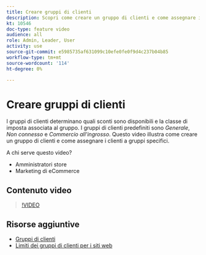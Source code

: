 ```yaml
---
title: Creare gruppi di clienti
description: Scopri come creare un gruppo di clienti e come assegnare i clienti a gruppi specifici, che determinano gli sconti disponibili e la classe di imposta associata.
kt: 10546
doc-type: feature video
audience: all
role: Admin, Leader, User
activity: use
source-git-commit: e5985735af631099c10efe0fe0f9d4c237b04b85
workflow-type: tm+mt
source-wordcount: '114'
ht-degree: 0%

---
```


# Creare gruppi di clienti

I gruppi di clienti determinano quali sconti sono disponibili e la classe di imposta associata al gruppo. I gruppi di clienti predefiniti sono _Generale_, _Non connesso_ e _Commercio all&#39;ingrosso_. Questo video illustra come creare un gruppo di clienti e come assegnare i clienti a gruppi specifici.

A chi serve questo video?

- Amministratori store
- Marketing di eCommerce

## Contenuto video

>[!VIDEO](https://video.tv.adobe.com/v/343660?quality=12&learn=on)

## Risorse aggiuntive

- [Gruppi di clienti](https://docs.magento.com/user-guide/customers/customer-groups.html)
- [Limiti dei gruppi di clienti per i siti web](https://developer.adobe.com/commerce/php/development/components/indexing/optimization/#customer-group-limitations-by-websites)